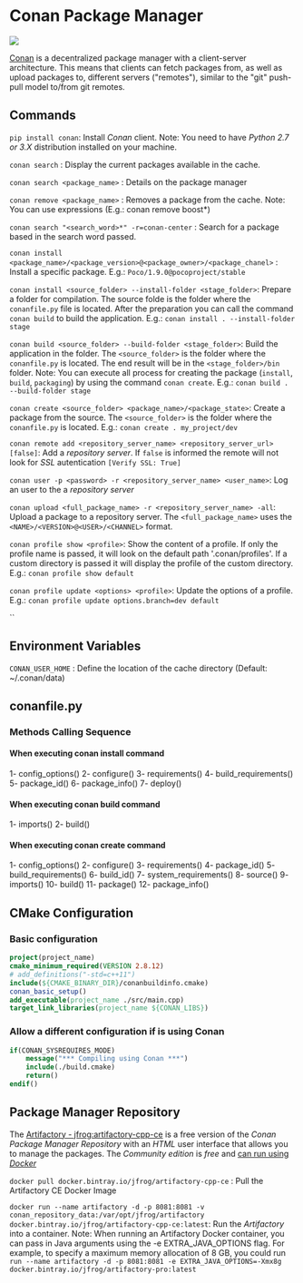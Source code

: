 # Conan Package Manager

![](http://tinyurl.com/ycjgsuhy)

[Conan](https://docs.conan.io) is a decentralized package manager with a client-server architecture. This means that clients can fetch packages from, as well as upload packages to, different servers ("remotes"), similar to the "git" push-pull model to/from git remotes.


## Commands

`pip install conan`: Install *Conan* client. Note: You need to have *Python 2.7 or 3.X* distribution installed on your machine.

`conan search` : Display the current packages available in the cache.

`conan search <package_name>` : Details on the package manager

`conan remove <package_name>` : Removes a package from the cache. Note: You can use expressions (E.g.:  conan remove boost*)

`conan search "<search_word>*" -r=conan-center` : Search for a package based in the search word passed.

`conan install <package_name>/<package_version>@<package_owner>/<package_chanel>` : Install a specific package. E.g.: `Poco/1.9.0@pocoproject/stable`

`conan install <source_folder> --install-folder <stage_folder>`: Prepare a folder for compilation. The source folde is the folder where the `conanfile.py` file is located. After the preparation you can call the command `conan build` to build the application. E.g.: `conan install . --install-folder stage`

`conan build <source_folder> --build-folder <stage_folder>`: Build the application in the folder. The `<source_folder>` is the folder where the `conanfile.py` is located. The end result will be in the `<stage_folder>/bin` folder. Note: You can execute all process for creating the package (`install`, `build`, `packaging`) by using the command `conan create`. E.g.: `conan build . --build-folder stage`

`conan create <source_folder> <package_name>/<package_state>`: Create a package from the source. The `<source_folder>` is the folder where the `conanfile.py` is located. E.g.: `conan create . my_project/dev`

`conan remote add <repository_server_name> <repository_server_url> [false]`: Add a *repository server*. If `false` is informed the remote will not look for *SSL* autentication `[Verify SSL: True]`

`conan user -p <password> -r <repository_server_name> <user_name>`: Log an user to the a *repository server*

`conan upload <full_package_name> -r <repository_server_name> -all`: Upload a package to a repository server. The `<full_package_name>` uses the `<NAME>/<VERSION>@<USER>/<CHANNEL>` format.

`conan profile show <profile>`: Show the content of a profile. If only the profile name is passed, it will look on the default path '.conan/profiles'. If a custom directory is passed it will display the profile of the custom directory. E.g.: `conan profile show default`

`conan profile update <options> <profile>`: Update the options of a profile. E.g.: `conan profile update options.branch=dev default`

``

## Environment Variables

`CONAN_USER_HOME` : Define the location of the cache directory (Default: ~/.conan/data)

## conanfile.py

### Methods Calling Sequence

#### When executing conan install command

1- config_options()
2- configure()
3- requirements()
4- build_requirements()
5- package_id()
6- package_info()
7- deploy()

#### When executing conan build command

1- imports()
2- build()

#### When executing conan create command

1- config_options()
2- configure()
3- requirements()
4- package_id()
5- build_requirements()
6- build_id()
7- system_requirements()
8- source()
9- imports()
10- build()
11- package()
12- package_info()

## CMake Configuration

### Basic configuration

```cmake
project(project_name)
cmake_minimum_required(VERSION 2.8.12)
# add_definitions("-std=c++11")
include(${CMAKE_BINARY_DIR}/conanbuildinfo.cmake)
conan_basic_setup()
add_executable(project_name ./src/main.cpp)
target_link_libraries(project_name ${CONAN_LIBS})
```

### Allow a different configuration if is using Conan

```cmake
if(CONAN_SYSREQUIRES_MODE)
	message("*** Compiling using Conan ***")
	include(./build.cmake)
	return()
endif()
```

## Package Manager Repository

The [Artifactory - jfrog:artifactory-cpp-ce](https://jfrog.com/blog/announcing-jfrog-artifactory-community-edition-c-c/) is a free version of the *Conan Package Manager Repository* with an *HTML* user interface that allows you to manage the packages. The *Community edition* is *free* and [can run using *Docker*](https://www.jfrog.com/confluence/display/RTF/Installing+with+Docker)

`docker pull docker.bintray.io/jfrog/artifactory-cpp-ce` : Pull the Artifactory CE Docker Image

`docker run --name artifactory -d -p 8081:8081 -v conan_repository_data:/var/opt/jfrog/artifactory docker.bintray.io/jfrog/artifactory-cpp-ce:latest`: Run the *Artifactory* into a container. Note: When running an Artifactory Docker container, you can pass in Java arguments using the -e EXTRA_JAVA_OPTIONS flag. For example, to specify a maximum memory allocation of 8 GB, you could run `run --name artifactory -d -p 8081:8081 -e EXTRA_JAVA_OPTIONS=-Xmx8g docker.bintray.io/jfrog/artifactory-pro:latest`



